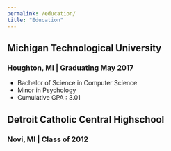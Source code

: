 ```yaml
---
permalink: /education/
title: "Education"
---
```


## Michigan Technological University

### Houghton, MI | Graduating May 2017

- Bachelor of Science in Computer Science
- Minor in Psychology
- Cumulative GPA : 3.01

## Detroit Catholic Central Highschool

### Novi, MI | Class of 2012
